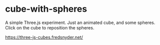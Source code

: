 # cube-with-spheres

A simple Three.js experiment. Just an animated cube, and some spheres. Click on the cube to reposition the spheres.

https://three-js-cubes.fredsnyder.net/

